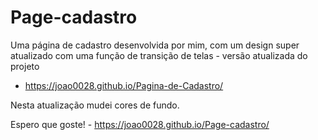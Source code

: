 # Page-cadastro
Uma página de cadastro desenvolvida por mim, com um design super atualizado com uma função de transição de telas - versão atualizada do projeto
- https://joao0028.github.io/Pagina-de-Cadastro/

Nesta atualização mudei cores de fundo.

Espero que goste! -  https://joao0028.github.io/Page-cadastro/
